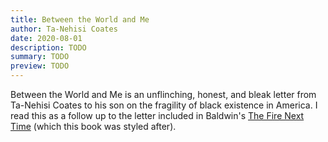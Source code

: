```yaml
---
title: Between the World and Me 
author: Ta-Nehisi Coates
date: 2020-08-01
description: TODO
summary: TODO
preview: TODO
---
```


Between the World and Me is an unflinching, honest, and bleak letter from
Ta-Nehisi Coates to his son on the fragility of black existence in America.
I read this as a follow up to the letter included in Baldwin's [The Fire Next
Time](the-fire-next-time) (which this book was styled after).
